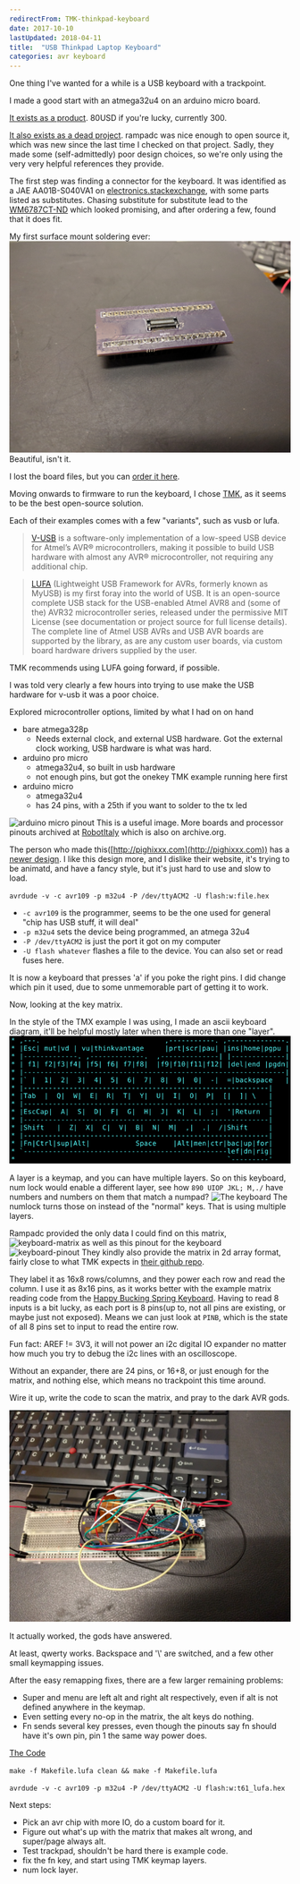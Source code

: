 ```yaml
---
redirectFrom: TMK-thinkpad-keyboard
date: 2017-10-10
lastUpdated: 2018-04-11
title:  "USB Thinkpad Laptop Keyboard"
categories: avr keyboard
---
```


One thing I've wanted for a while is a USB keyboard with a trackpoint.

I made a good start with an atmega32u4 on an arduino micro board.



[It exists as a product](https://smile.amazon.com/ThinkPad-USB-Keyboard-with-TrackPoint/dp/B002ONCC6G).
80USD if you're lucky, currently 300.

[It also exists as a dead project](https://flashandrc.wordpress.com/category/thinkpad-keyboard/).
rampadc was nice enough to open source it, which was new since the last time I checked on that project.
Sadly, they made some (self-admittedly) poor design choices, so we're only using the very very helpful references they provide.



The first step was finding a connector for the keyboard.
It was identified as a JAE AA01B-S040VA1 on [electronics.stackexchange](https://electronics.stackexchange.com/a/72550), with some parts listed as substitutes.
Chasing substitute for substitute lead to the [WM6787CT-ND](https://www.digikey.com/product-detail/en/molex-llc/0543630489/WM6787CT-ND/3044201) which looked promising, and after ordering a few, found that it does fit.

My first surface mount soldering ever:
![thinkpad keyboard breakout](/assets/pages/tmk-thinkpad/t60-adapter.jpg)
Beautiful, isn't it.

I lost the board files, but you can [order it here](https://oshpark.com/shared_projects/8JzemyDh).

Moving onwards to firmware to run the keyboard, I chose [TMK](https://github.com/tmk/tmk_keyboard), as it seems to be the best open-source solution.

Each of their examples comes with a few "variants", such as vusb or lufa.

> [V-USB](https://www.obdev.at/products/vusb/index.html) is a software-only implementation of a low-speed USB device for Atmel’s AVR® microcontrollers, making it possible to build USB hardware with almost any AVR® microcontroller, not requiring any additional chip.

> [LUFA](http://www.fourwalledcubicle.com/LUFA.php) (Lightweight USB Framework for AVRs, formerly known as MyUSB) is my first foray into the world of USB. It is an open-source complete USB stack for the USB-enabled Atmel AVR8 and (some of the) AVR32 microcontroller series, released under the permissive MIT License (see documentation or project source for full license details). The complete line of Atmel USB AVRs and USB AVR boards are supported by the library, as are any custom user boards, via custom board hardware drivers supplied by the user.

TMK recommends using LUFA going forward, if possible.

I was told very clearly a few hours into trying to use make the USB hardware for v-usb it was a poor choice.

Explored microcontroller options, limited by what I had on on hand

- bare atmega328p
  - Needs external clock, and external USB hardware. Got the external clock working, USB hardware is what was hard.
- arduino pro micro
  - atmega32u4, so built in usb hardware
  - not enough pins, but got the onekey TMK example running here first
- arduino micro
  - atmega32u4
  - has 24 pins, with a 25th if you want to solder to the tx led


![arduino micro pinout](http://1.bp.blogspot.com/-xqhL0OrJcxo/VJhVxUabhCI/AAAAAAABEVk/loDafkdqLxM/s1600/micro_pinout.png)
This is a useful image.
More boards and processor pinouts archived at [RobotItaly](https://www.robot-italy.com/en/blog/progetti/450) which is also on archive.org.

The person who made this([http://pighixxx.com](http://pighixxx.com)) has a [newer design](http://www.pighixxx.com/test/portfolio-items/micro/?portfolioID=314).
I like this design more, and I dislike their website, it's trying to be animatd, and have a fancy style, but it's just hard to use and slow to load.

`avrdude -v -c avr109 -p m32u4 -P /dev/ttyACM2 -U flash:w:file.hex`

- `-c avr109` is the programmer, seems to be the one used for general "chip has USB stuff, it will deal"
- `-p m32u4` sets the device being programmed, an atmega 32u4
- `-P /dev/ttyACM2` is just the port it got on my computer
- `-U flash whatever` flashes a file to the device. You can also set or read fuses here.


It is now a keyboard that presses 'a' if you poke the right pins.
I did change which pin it used, due to some unmemorable part of getting it to work.

Now, looking at the key matrix.

In the style of the TMX example I was using, I made an ascii keyboard diagram, it'll be helpful mostly later when there is more than one "layer".
![ascii keyboard](/assets/pages/tmk-thinkpad/ascii-layout.png)

A layer is a keymap, and you can have multiple layers.
So on this keyboard, num lock would enable a different layer, see how `890 UIOP JKL; M,./` have numbers and numbers on them that match a numpad?
![The keyboard](https://www.replacementlaptopkeys.com/product_images/images/ibm/thinkpad_r60_laptop_keyboard_key.jpg)
The numlock turns those on instead of the "normal" keys. That is using multiple layers.


Rampadc provided the only data I could find on this matrix,
![keyboard-matrix](https://flashandrc.files.wordpress.com/2014/08/fil3zp5hw4ojq7d-large.jpg)
as well as this pinout for the keyboard
![keyboard-pinout](https://cdn.instructables.com/ORIG/FG4/BSFY/HUFW65ZZ/FG4BSFYHUFW65ZZ.png)
They kindly also provide the matrix in 2d array format, fairly close to what TMK expects in [their github repo](https://github.com/rampadc/arduino-thinkpadkb-usb/blob/master/MicroThinkPadAdapter/MicroThinkPadAdapter.ino#L78).

They label it as 16x8 rows/columns, and they power each row and read the column.
I use it as 8x16 pins, as it works better with the example matrix reading code from the [Happy Bucking Spring Keyboard](https://github.com/tmk/tmk_keyboard/blob/master/keyboard/hbkb).
Having to read 8 inputs is a bit lucky, as each port is 8 pins(up to, not all pins are existing, or maybe just not exposed).
Means we can just look at `PINB`, which is the state of all 8 pins set to input to read the entire row.

Fun fact: AREF != 3V3, it will not power an i2c digital IO expander no matter how much you try to debug the i2c lines with an oscilloscope.

Without an expander, there are 24 pins, or 16+8, or just enough for the matrix, and nothing else, which means no trackpoint this time around.

Wire it up, write the code to scan the matrix, and pray to the dark AVR gods.

![tangle-of-wire-final-product](/assets/pages/tmk-thinkpad/tangle.jpg)

It actually worked, the gods have answered.

At least, qwerty works.
Backspace and '\\' are switched, and a few other small keymapping issues.

After the easy remapping fixes, there are a few larger remaining problems:

- Super and menu are left alt and right alt respectively, even if alt is not defined anywhere in the keymap.
- Even setting every no-op in the matrix, the alt keys do nothing.
- Fn sends several key presses, even though the pinouts say fn should have it's own pin, pin 1 the same way power does.

[The Code](https://github.com/mtfurlan/tmk_keyboard/tree/personalChanges/keyboard/t61)

`make -f Makefile.lufa clean && make -f Makefile.lufa`

`avrdude -v -c avr109 -p m32u4 -P /dev/ttyACM2 -U flash:w:t61_lufa.hex`


Next steps:

- Pick an avr chip with more IO, do a custom board for it.
- Figure out what's up with the matrix that makes alt wrong, and super/page always alt.
- Test trackpad, shouldn't be hard there is example code.
- fix the fn key, and start using TMK keymap layers.
- num lock layer.
